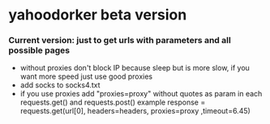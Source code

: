 # yahoodorker beta version #

### Current version: just to get urls with parameters and all possible pages ###

- without proxies don't block IP because sleep but is more slow, if you want more speed just use good proxies
- add socks to socks4.txt
- if you use proxies add "proxies=proxy" without quotes as param in each requests.get() and requests.post()
   example response = requests.get(url[0], headers=headers, proxies=proxy ,timeout=6.45)
 
